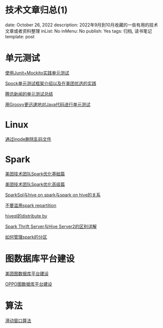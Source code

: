 # 技术文章归总(1)

date: October 26, 2022
description: 2022年9月到10月收藏的一些有用的技术文章或者资料整理
inList: No
inMenu: No
publish: Yes
tags: 归档, 读书笔记
template: post

# **单元测试**

[使用Junit+Mockito实践单元测试](https://www.cnblogs.com/jmcui/p/12802099.html)

[Spock单元测试框架介绍以及在美团优选的实践](https://tech.meituan.com/2021/08/06/spock-practice-in-meituan.html)

[腾讯新闻的单元测试总结](https://cloud.tencent.com/developer/article/1490961)

[用Groovy更迅速地对Java代码进行单元测试](https://wizardforcel.gitbooks.io/ibm-j-pg/content/17.html)

# **Linux**

[通过inode删除乱码文件](https://cloud.tencent.com/developer/article/1721441#:~:text=%E7%94%B1%E4%BA%8E%E7%BC%96%E7%A0%81%E5%8E%9F%E5%9B%A0%EF%BC%8C%E5%9C%A8linux,%E4%B9%B1%E7%A0%81%E7%9A%84%E6%96%87%E4%BB%B6%E6%88%96%E7%9B%AE%E5%BD%95%E3%80%82&text=%E4%BD%BF%E7%94%A8ls%20%2Di%E5%91%BD%E4%BB%A4%E6%89%BE%E5%88%B0,%E5%88%A0%E9%99%A4%E6%AD%A4%E6%96%87%E4%BB%B6%E6%88%96%E7%9B%AE%E5%BD%95%E3%80%82)

# **Spark**

[美团技术团队Spark优化基础篇](https://tech.meituan.com/2016/04/29/spark-tuning-basic.html)

[美团技术团队Spark优化高级篇](https://tech.meituan.com/2016/05/12/spark-tuning-pro.html)

[SparkSql与hive on spark与spark on hive的关系](https://www.cnblogs.com/maxigang/p/10324513.html)

[不要滥用spark repartition](https://www.jianshu.com/p/391d42665a30)

[hiveql的distribute by](https://sqlrelease.com/sort-by-order-by-distribute-by-and-cluster-by-in-hive#:~:text=DISTRIBUTE%20BY%20clause%20is%20used,clause%20in%20the%20hive%20queries.)

[Spark Thrift Server与Hive Server2的区别详解](https://www.baifachuan.com/posts/9bc3a6a0.html)

[如何管理spark的分区](https://jiamaoxiang.top/2020/12/06/%E5%A6%82%E4%BD%95%E7%AE%A1%E7%90%86Spark%E7%9A%84%E5%88%86%E5%8C%BA/#:~:text=%E5%87%8F%E5%B0%91%E5%88%86%E5%8C%BA%E6%93%8D%E4%BD%9C,-%E5%B7%B2%E7%9F%A5numsDF&text=%E4%BB%8E%E4%B8%8A%E9%9D%A2%E7%9A%84%E6%95%B0%E6%8D%AE%E5%88%86%E5%B8%83,%E5%B0%BD%E9%87%8F%E5%87%8F%E5%B0%91%E6%95%B0%E6%8D%AE%E7%9A%84%E7%A7%BB%E5%8A%A8%E3%80%82)

# **图数据库平台建设**

[美团图数据库平台建设](https://tech.meituan.com/2021/04/01/nebula-graph-practice-in-meituan.html)

[OPPO图数据库平台建设](https://discuss.nebula-graph.com.cn/t/topic/6414)

# **算法**

[滑动窗口算法](https://www.zhihu.com/question/314669016)
